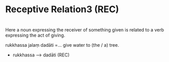 # Receptive Relation3 (REC)
# 
Here a noun expressing the receiver of something given is related to a verb expressing the act of giving.

rukkhassa jalaṃ dadāti =... give water to (the / a) tree.
- rukkhassa ——> dadāti (REC)